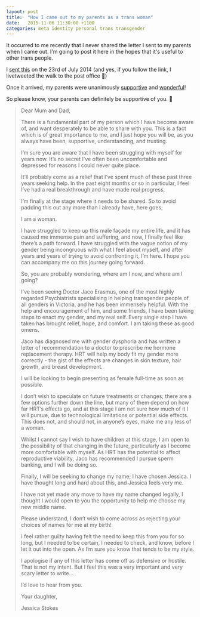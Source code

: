 ```yaml
---
layout: post
title:  "How I came out to my parents as a trans woman"
date:   2015-11-06 11:30:00 +1100
categories: meta identity personal trans transgender
---
```


It occurred to me recently that I never shared the letter I sent to my parents when I came out. I'm going to post it here in the hopes that it's useful to other trans people.

I [sent this](https://twitter.com/ticky/status/491830156349026305) on the 23rd of July 2014 (and yes, if you follow the link, I livetweeted the walk to the post office 💜)

Once it arrived, my parents were unanimously [supportive](https://twitter.com/ticky/status/492626215006511104) and [wonderful](https://twitter.com/ticky/status/492836373842251776)!

So please know, your parents can definitely be supportive of you. 💜

> Dear Mum and Dad,
>
> There is a fundamental part of my person which I have become aware of, and want desperately to be able to share with you. This is a fact which is of great importance to me, and I just hope you will be, as you always have been, supportive, understanding, and trusting.
>
> I’m sure you are aware that I have been struggling with myself for years now. It’s no secret I’ve often been uncomfortable and depressed for reasons I could never quite place.
>
> It’ll probably come as a relief that I’ve spent much of these past three years seeking help. In the past eight months or so in particular, I feel I’ve had a real breakthrough and have made real progress, 
>
> I’m finally at the stage where it needs to be shared. So to avoid padding this out any more than I already have, here goes;
>
> I am a woman.
>
> I have struggled to keep up this male façade my entire life, and it has caused me immense pain and suffering, and now, I finally feel like there’s a path forward. I have struggled with the vague notion of my gender being incongruous with what I feel about myself, and after years and years of trying to avoid confronting it, I’m here. I hope you can accompany me on this journey going forward.
>
> So, you are probably wondering, where am I now, and where am I going?
>
> I’ve been seeing Doctor Jaco Erasmus, one of the most highly regarded Psychiatrists specialising in helping transgender people of all genders in Victoria, and he has been immensely helpful. With the help and encouragement of him, and some friends, I have been taking steps to enact my gender, and my real self. Every single step I have taken has brought relief, hope, and comfort. I am taking these as good omens.
>
> Jaco has diagnosed me with gender dysphoria and has written a letter of recommendation to a doctor to prescribe me hormone replacement therapy. HRT will help my body fit my gender more correctly - the gist of the effects are changes in skin texture, hair growth, and breast development.
>
> I will be looking to begin presenting as female full-time as soon as possible.
>
> I don’t wish to speculate on future treatments or changes; there are a few options further down the line, but many of them depend on how far HRT’s effects go, and at this stage I am not sure how much of it I will pursue, due to technological limitations or potential side effects. This does not, and should not, in anyone’s eyes, make me any less of a woman.
>
> Whilst I cannot say I wish to have children at this stage, I am open to the possibility of that changing in the future, particularly as I become more comfortable with myself. As HRT has the potential to affect reproductive viability, Jaco has recommended I pursue sperm banking, and I will be doing so.
>
> Finally, I will be seeking to change my name; I have chosen Jessica. I have thought long and hard about this, and Jessica feels very me.
>
> I have not yet made any move to have my name changed legally, I thought I would open to you the opportunity to help me choose my new middle name. 
>
> Please understand, I don’t wish to come across as rejecting your choices of names for me at my birth!
>
> I feel rather guilty having felt the need to keep this from you for so long, but I needed to be certain, I needed to check, and know, before I let it out into the open. As I’m sure you know that tends to be my style.
>
> I apologise if any of this letter has come off as defensive or hostile. That is not my intent. But I feel this was a very important and very scary letter to write…
>
> I’d love to hear from you.
>
> Your daughter,
>  
>  
> Jessica Stokes
